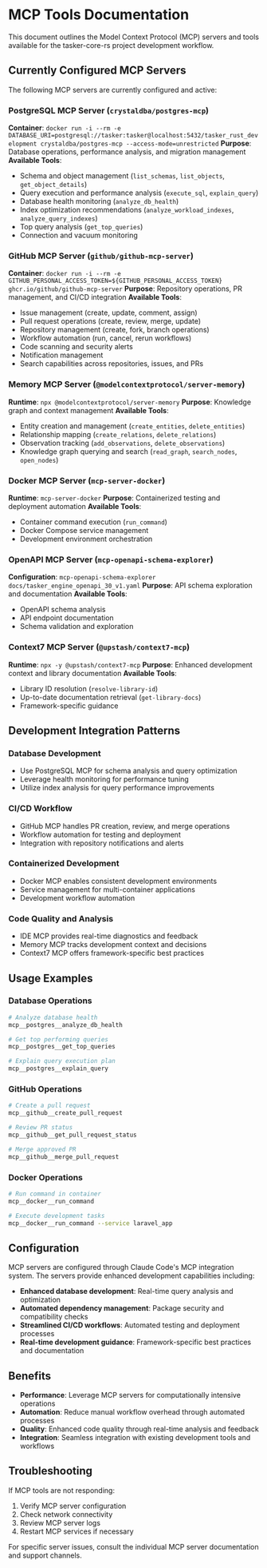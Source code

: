 # MCP Tools Documentation

This document outlines the Model Context Protocol (MCP) servers and tools available for the tasker-core-rs project development workflow.

## Currently Configured MCP Servers

The following MCP servers are currently configured and active:

### PostgreSQL MCP Server (`crystaldba/postgres-mcp`)
**Container**: `docker run -i --rm -e DATABASE_URI=postgresql://tasker:tasker@localhost:5432/tasker_rust_development crystaldba/postgres-mcp --access-mode=unrestricted`
**Purpose**: Database operations, performance analysis, and migration management
**Available Tools**:
- Schema and object management (`list_schemas`, `list_objects`, `get_object_details`)
- Query execution and performance analysis (`execute_sql`, `explain_query`)
- Database health monitoring (`analyze_db_health`)
- Index optimization recommendations (`analyze_workload_indexes`, `analyze_query_indexes`)
- Top query analysis (`get_top_queries`)
- Connection and vacuum monitoring

### GitHub MCP Server (`github/github-mcp-server`)
**Container**: `docker run -i --rm -e GITHUB_PERSONAL_ACCESS_TOKEN=${GITHUB_PERSONAL_ACCESS_TOKEN} ghcr.io/github/github-mcp-server`
**Purpose**: Repository operations, PR management, and CI/CD integration
**Available Tools**:
- Issue management (create, update, comment, assign)
- Pull request operations (create, review, merge, update)
- Repository management (create, fork, branch operations)
- Workflow automation (run, cancel, rerun workflows)
- Code scanning and security alerts
- Notification management
- Search capabilities across repositories, issues, and PRs

### Memory MCP Server (`@modelcontextprotocol/server-memory`)
**Runtime**: `npx @modelcontextprotocol/server-memory`
**Purpose**: Knowledge graph and context management
**Available Tools**:
- Entity creation and management (`create_entities`, `delete_entities`)
- Relationship mapping (`create_relations`, `delete_relations`)
- Observation tracking (`add_observations`, `delete_observations`)
- Knowledge graph querying and search (`read_graph`, `search_nodes`, `open_nodes`)

### Docker MCP Server (`mcp-server-docker`)
**Runtime**: `mcp-server-docker`
**Purpose**: Containerized testing and deployment automation
**Available Tools**:
- Container command execution (`run_command`)
- Docker Compose service management
- Development environment orchestration

### OpenAPI MCP Server (`mcp-openapi-schema-explorer`)
**Configuration**: `mcp-openapi-schema-explorer docs/tasker_engine_openapi_30_v1.yaml`
**Purpose**: API schema exploration and documentation
**Available Tools**:
- OpenAPI schema analysis
- API endpoint documentation
- Schema validation and exploration

### Context7 MCP Server (`@upstash/context7-mcp`)
**Runtime**: `npx -y @upstash/context7-mcp`
**Purpose**: Enhanced development context and library documentation
**Available Tools**:
- Library ID resolution (`resolve-library-id`)
- Up-to-date documentation retrieval (`get-library-docs`)
- Framework-specific guidance

## Development Integration Patterns

### Database Development
- Use PostgreSQL MCP for schema analysis and query optimization
- Leverage health monitoring for performance tuning
- Utilize index analysis for query performance improvements

### CI/CD Workflow
- GitHub MCP handles PR creation, review, and merge operations
- Workflow automation for testing and deployment
- Integration with repository notifications and alerts

### Containerized Development
- Docker MCP enables consistent development environments
- Service management for multi-container applications
- Development workflow automation

### Code Quality and Analysis
- IDE MCP provides real-time diagnostics and feedback
- Memory MCP tracks development context and decisions
- Context7 MCP offers framework-specific best practices

## Usage Examples

### Database Operations
```bash
# Analyze database health
mcp__postgres__analyze_db_health

# Get top performing queries
mcp__postgres__get_top_queries

# Explain query execution plan
mcp__postgres__explain_query
```

### GitHub Operations
```bash
# Create a pull request
mcp__github__create_pull_request

# Review PR status
mcp__github__get_pull_request_status

# Merge approved PR
mcp__github__merge_pull_request
```

### Docker Operations
```bash
# Run command in container
mcp__docker__run_command

# Execute development tasks
mcp__docker__run_command --service laravel_app
```

## Configuration

MCP servers are configured through Claude Code's MCP integration system. The servers provide enhanced development capabilities including:

- **Enhanced database development**: Real-time query analysis and optimization
- **Automated dependency management**: Package security and compatibility checks
- **Streamlined CI/CD workflows**: Automated testing and deployment processes
- **Real-time development guidance**: Framework-specific best practices and documentation

## Benefits

- **Performance**: Leverage MCP servers for computationally intensive operations
- **Automation**: Reduce manual workflow overhead through automated processes
- **Quality**: Enhanced code quality through real-time analysis and feedback
- **Integration**: Seamless integration with existing development tools and workflows

## Troubleshooting

If MCP tools are not responding:
1. Verify MCP server configuration
2. Check network connectivity
3. Review MCP server logs
4. Restart MCP services if necessary

For specific server issues, consult the individual MCP server documentation and support channels.